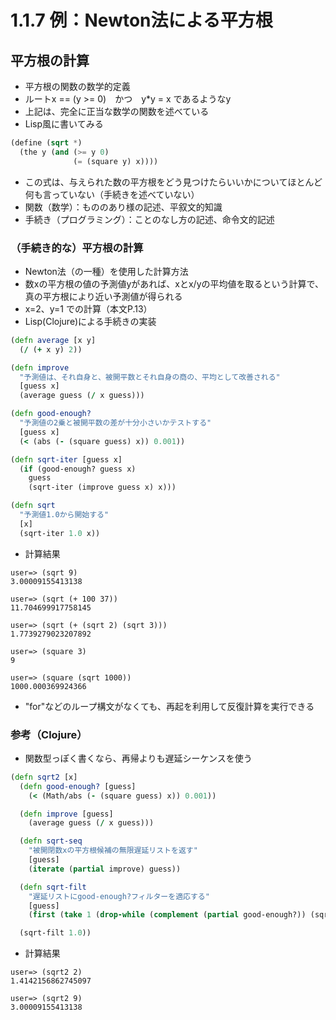 # 1.1.7 例：Newton法による平方根
## 平方根の計算
* 平方根の関数の数学的定義
 * ルートx == (y >= 0)　かつ　y*y = x であるようなy
 * 上記は、完全に正当な数学の関数を述べている
 * Lisp風に書いてみる
```Scheme
(define (sqrt *)
  (the y (and (>= y 0)
              (= (square y) x))))
```
 * この式は、与えられた数の平方根をどう見つけたらいいかについてほとんど何も言っていない（手続きを述べていない）
  * 関数（数学）：もののあり様の記述、平叙文的知識
  * 手続き（プログラミング）：ことのなし方の記述、命令文的記述
### （手続き的な）平方根の計算
* Newton法（の一種）を使用した計算方法
 * 数xの平方根の値の予測値yがあれば、xとx/yの平均値を取るという計算で、真の平方根により近い予測値が得られる
 * x=2、y=1 での計算（本文P.13）
* Lisp(Clojure)による手続きの実装
```Clojure
(defn average [x y]
  (/ (+ x y) 2))

(defn improve
  "予測値は、それ自身と、被開平数とそれ自身の商の、平均として改善される"
  [guess x]
  (average guess (/ x guess)))

(defn good-enough?
  "予測値の2乗と被開平数の差が十分小さいかテストする"
  [guess x]
  (< (abs (- (square guess) x)) 0.001))

(defn sqrt-iter [guess x]
  (if (good-enough? guess x)
    guess
    (sqrt-iter (improve guess x) x)))

(defn sqrt
  "予測値1.0から開始する"
  [x]
  (sqrt-iter 1.0 x))
```
* 計算結果
```
user=> (sqrt 9)
3.00009155413138

user=> (sqrt (+ 100 37))
11.704699917758145

user=> (sqrt (+ (sqrt 2) (sqrt 3)))
1.7739279023207892

user=> (square 3)
9

user=> (square (sqrt 1000))
1000.000369924366
```
* "for"などのループ構文がなくても、再起を利用して反復計算を実行できる

### 参考（Clojure）
* 関数型っぽく書くなら、再帰よりも遅延シーケンスを使う
```Clojure
(defn sqrt2 [x]
  (defn good-enough? [guess]
    (< (Math/abs (- (square guess) x)) 0.001))

  (defn improve [guess]
    (average guess (/ x guess)))

  (defn sqrt-seq
    "被開閉数xの平方根候補の無限遅延リストを返す"
    [guess]
    (iterate (partial improve) guess))

  (defn sqrt-filt
    "遅延リストにgood-enough?フィルターを適応する"
    [guess]
    (first (take 1 (drop-while (complement (partial good-enough?)) (sqrt-seq guess)))))

  (sqrt-filt 1.0))
```
* 計算結果
```
user=> (sqrt2 2)
1.4142156862745097

user=> (sqrt2 9)
3.00009155413138
```